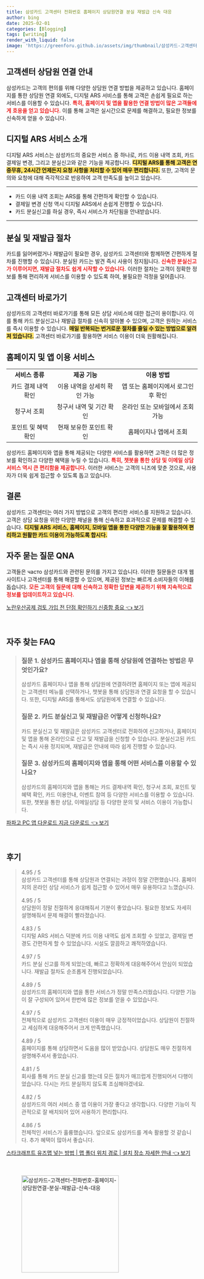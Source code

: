 ```yaml
---
title: 삼성카드 고객센터 전화번호 홈페이지 상담원연결 분실 재발급 신속 대응
author: bing
date: 2025-02-01
categories: [Blogging]
tags: [writing]
render_with_liquid: false
image: 'https://greenforu.github.io/assets/img/thumbnail/삼성카드-고객센터-전화번호-홈페이지-상담원연결-분실-재발급-신속-대응.webp'
---
```



<h2 id='고객센터 상담원 연결 안내'>고객센터 상담원 연결 안내</h2>

<p>삼성카드는 고객의 편의를 위해 다양한 상담원 연결 방법을 제공하고 있습니다. 홈페이지를 통한 상담원 연결 외에도, 디지털 ARS 서비스를 통해 고객은 손쉽게 필요로 하는 서비스를 이용할 수 있습니다. <b><span style="color: #ee2323;">특히, 홈페이지 및 앱을 활용한 연결 방법이 많은 고객들에게 호응을 얻고 있습니다.</span></b> 이를 통해 고객은 실시간으로 문제를 해결하고, 필요한 정보를 신속하게 얻을 수 있습니다.</p>

<h2 id='디지털 ARS 서비스 소개'>디지털 ARS 서비스 소개</h2>

<p>디지털 ARS 서비스는 삼성카드의 중요한 서비스 중 하나로, 카드 이용 내역 조회, 카드 결제일 변경, 그리고 분실신고와 같은 기능을 제공합니다. <b><span style="background-color: #ffe066;">디지털 ARS를 통해 고객은 연중무휴, 24시간 언제든지 요청 사항을 처리할 수 있어 매우 편리합니다.</span></b> 또한, 고객의 문의와 요청에 대해 즉각적으로 반응하여 고객 만족도를 높이고 있습니다.</p>

<hr />

<ul>
    <li>카드 이용 내역 조회는 ARS를 통해 간편하게 확인할 수 있습니다.</li>
    <li>결제일 변경 신청 역시 디지털 ARS에서 손쉽게 진행할 수 있습니다.</li>
    <li>카드 분실신고를 하실 경우, 즉시 서비스가 차단됨을 안내받습니다.</li>
</ul>

<hr />

<h2 id='분실 및 재발급 절차'>분실 및 재발급 절차</h2>

<p>카드를 잃어버렸거나 재발급이 필요한 경우, 삼성카드 고객센터와 함께하면 간편하게 절차를 진행할 수 있습니다. 분실된 카드는 발견 즉시 사용이 정지됩니다. <b><span style="color: #ee2323;">신속한 분실신고가 이루어지면, 재발급 절차도 쉽게 시작할 수 있습니다.</span></b> 이러한 절차는 고객이 정확한 정보를 통해 편리하게 서비스를 이용할 수 있도록 하여, 불필요한 걱정을 덜어줍니다.</p>

<h2 id='고객센터 바로가기'>고객센터 바로가기</h2>

<p>삼성카드의 고객센터 바로가기를 통해 모든 상담 서비스에 대한 접근이 용이합니다. 이를 통해 카드 분실신고나 재발급 절차를 신속히 알아볼 수 있으며, 고객은 원하는 서비스를 즉시 이용할 수 있습니다. <b><span style="background-color: #ffe066;">매일 반복되는 번거로운 절차를 줄일 수 있는 방법으로 알려져 있습니다.</span></b> 고객센터 바로가기를 활용하면 서비스 이용이 더욱 원활해집니다.</p>

<h2 id='홈페이지 및 앱 이용 서비스'>홈페이지 및 앱 이용 서비스</h2>

<table>
    <tr>
        <td style="text-align: center; height: 17px;"><b>서비스 종류</b></td>
        <td style="text-align: center; height: 17px;"><b>제공 기능</b></td>
        <td style="text-align: center; height: 17px;"><b>이용 방법</b></td>
    </tr>
    <tr>
        <td style="text-align: center; height: 17px;">카드 결제 내역 확인</td>
        <td style="text-align: center; height: 17px;">이용 내역을 상세히 확인 가능</td>
        <td style="text-align: center; height: 17px;">앱 또는 홈페이지에서 로그인 후 확인</td>
    </tr>
    <tr>
        <td style="text-align: center; height: 17px;">청구서 조회</td>
        <td style="text-align: center; height: 17px;">청구서 내역 및 기간 확인</td>
        <td style="text-align: center; height: 17px;">온라인 또는 모바일에서 조회 가능</td>
    </tr>
    <tr>
        <td style="text-align: center; height: 17px;">포인트 및 혜택 확인</td>
        <td style="text-align: center; height: 17px;">현재 보유한 포인트 확인</td>
        <td style="text-align: center; height: 17px;">홈페이지나 앱에서 조회</td>
    </tr>
</table>

<p>삼성카드 홈페이지와 앱을 통해 제공되는 다양한 서비스를 활용하면 고객은 더 많은 정보를 확인하고 다양한 혜택을 누릴 수 있습니다. <b><span style="color: #ee2323;">특히, 챗봇을 통한 상담 및 이메일 상담 서비스 역시 큰 편리함을 제공합니다.</span></b> 이러한 서비스는 고객의 니즈에 맞춘 것으로, 사용자가 더욱 쉽게 접근할 수 있도록 돕고 있습니다.</p>

<h2 id='결론'>결론</h2>

<p>삼성카드 고객센터는 여러 가지 방법으로 고객의 편리한 서비스를 지원하고 있습니다. 고객은 상담 요청을 위한 다양한 채널을 통해 신속하고 효과적으로 문제를 해결할 수 있습니다. <b><span style="background-color: #ffe066;">디지털 ARS 서비스, 홈페이지, 모바일 앱을 통한 다양한 기능을 잘 활용하여 편리하고 원활한 카드 이용이 가능하도록 합시다.</span></b></p>

<h2 id='자주 묻는 질문 QNA'>자주 묻는 질문 QNA</h2>

<p>고객들은 часто 삼성카드와 관련된 문의를 가지고 있습니다. 이러한 질문들은 대개 웹사이트나 고객센터를 통해 해결할 수 있으며, 제공된 정보는 빠르게 소비자들의 이해를 돕습니다. <b><span style="color: #ee2323;">모든 고객의 질문에 대해 신속하고 정확한 답변을 제공하기 위해 지속적으로 정보를 업데이트하고 있습니다.</span></b></p>


<p><a class="click-button" title="노란우산공제 검토 가입 전 단점 확인하기 신중함 중요" href="https://greenforu.github.io/posts/%EB%85%B8%EB%9E%80%EC%9A%B0%EC%82%B0%EA%B3%B5%EC%A0%9C-%EA%B2%80%ED%86%A0-%EA%B0%80%EC%9E%85-%EC%A0%84-%EB%8B%A8%EC%A0%90-%ED%99%95%EC%9D%B8%ED%95%98%EA%B8%B0-%EC%8B%A0%EC%A4%91%ED%95%A8-%EC%A4%91%EC%9A%94/" rel="dofollow">노란우산공제 검토 가입 전 단점 확인하기 신중함 중요 👈 보기</a></p><br>
<h2 id='자주_찾는_FAQ'>자주 찾는 FAQ</h2>
<div itemscope="" itemtype="https://schema.org/FAQPage">
<blockquote>
<div itemscope="" itemprop="mainEntity" itemtype="https://schema.org/Question">
<h3 itemprop="name">질문 1. 삼성카드 홈페이지나 앱을 통해 상담원에 연결하는 방법은 무엇인가요?</h3>
<div itemscope="" itemprop="acceptedAnswer" itemtype="https://schema.org/Answer">
<span itemprop="text">
<p>삼성카드 홈페이지나 앱을 통해 상담원에 연결하려면 홈페이지 또는 앱에 제공되는 고객센터 메뉴를 선택하거나, 챗봇을 통해 상담원과 연결 요청을 할 수 있습니다. 또한, 디지털 ARS를 통해서도 상담원에게 연결할 수 있습니다.</p>
</span>
</div>
</div>
<div itemscope="" itemprop="mainEntity" itemtype="https://schema.org/Question">
<h3 itemprop="name">질문 2. 카드 분실신고 및 재발급은 어떻게 신청하나요?</h3>
<div itemscope="" itemprop="acceptedAnswer" itemtype="https://schema.org/Answer">
<span itemprop="text">
<p>카드 분실신고 및 재발급은 삼성카드 고객센터로 전화하여 신고하거나, 홈페이지 및 앱을 통해 온라인으로 신고 및 재발급을 신청할 수 있습니다. 분실신고된 카드는 즉시 사용 정지되며, 재발급은 안내에 따라 쉽게 진행할 수 있습니다.</p>
</span>
</div>
</div>
<div itemscope="" itemprop="mainEntity" itemtype="https://schema.org/Question">
<h3 itemprop="name">질문 3. 삼성카드의 홈페이지와 앱을 통해 어떤 서비스를 이용할 수 있나요?</h3>
<div itemscope="" itemprop="acceptedAnswer" itemtype="https://schema.org/Answer">
<span itemprop="text">
<p>삼성카드의 홈페이지와 앱을 통해는 카드 결제내역 확인, 청구서 조회, 포인트 및 혜택 확인, 카드 이용안내, 이벤트 참여 등 다양한 서비스를 이용할 수 있습니다. 또한, 챗봇을 통한 상담, 이메일상담 등 다양한 문의 및 서비스 이용이 가능합니다.</p>
</span>
</div>
</div>
</blockquote>
</div>
<p><a class="click-button" title="파파고 PC 앱 다운로드 지금 다운로드" href="https://greenforu.github.io/posts/%ED%8C%8C%ED%8C%8C%EA%B3%A0-PC-%EC%95%B1-%EB%8B%A4%EC%9A%B4%EB%A1%9C%EB%93%9C-%EC%A7%80%EA%B8%88-%EB%8B%A4%EC%9A%B4%EB%A1%9C%EB%93%9C/" rel="dofollow">파파고 PC 앱 다운로드 지금 다운로드 👈 보기</a></p><br>
<h2 id='후기'>후기</h2>
<div itemscope itemtype="https://schema.org/Product">
  <blockquote>
  <div itemprop="review" itemscope itemtype="https://schema.org/Review">
      <div itemprop="reviewRating" itemscope itemtype="https://schema.org/Rating"> <span itemprop="ratingValue">4.95</span> / <span itemprop="bestRating">5</span> </div>
      <span itemprop="reviewBody">삼성카드 고객센터를 통해 상담원과 연결되는 과정이 정말 간편했습니다. 홈페이지의 온라인 상담 서비스가 쉽게 접근할 수 있어서 매우 유용하다고 느꼈습니다.</span>
  </div>
  <br>
  <div itemprop="review" itemscope itemtype="https://schema.org/Review">
      <div itemprop="reviewRating" itemscope itemtype="https://schema.org/Rating"> <span itemprop="ratingValue">4.95</span> / <span itemprop="bestRating">5</span> </div>
      <span itemprop="reviewBody">상담원이 정말 친절하게 응대해줘서 기분이 좋았습니다. 필요한 정보도 자세히 설명해줘서 문제 해결이 빨라졌습니다.</span>
  </div>
  <br>
  <div itemprop="review" itemscope itemtype="https://schema.org/Review">
      <div itemprop="reviewRating" itemscope itemtype="https://schema.org/Rating"> <span itemprop="ratingValue">4.83</span> / <span itemprop="bestRating">5</span> </div>
      <span itemprop="reviewBody">디지털 ARS 서비스 덕분에 카드 이용 내역도 쉽게 조회할 수 있었고, 결제일 변경도 간편하게 할 수 있었습니다. 시설도 깔끔하고 쾌적하였습니다.</span>
  </div>
  <br>
  <div itemprop="review" itemscope itemtype="https://schema.org/Review">
      <div itemprop="reviewRating" itemscope itemtype="https://schema.org/Rating"> <span itemprop="ratingValue">4.97</span> / <span itemprop="bestRating">5</span> </div>
      <span itemprop="reviewBody">카드 분실 신고를 하게 되었는데, 빠르고 정확하게 대응해주어서 안심이 되었습니다. 재발급 절차도 순조롭게 진행되었습니다.</span>
  </div>
  <br>
  <div itemprop="review" itemscope itemtype="https://schema.org/Review">
      <div itemprop="reviewRating" itemscope itemtype="https://schema.org/Rating"> <span itemprop="ratingValue">4.89</span> / <span itemprop="bestRating">5</span> </div>
      <span itemprop="reviewBody">삼성카드의 홈페이지와 앱을 통한 서비스가 정말 만족스러웠습니다. 다양한 기능이 잘 구성되어 있어서 한번에 많은 정보를 얻을 수 있었습니다.</span>
  </div>
  <br>
  <div itemprop="review" itemscope itemtype="https://schema.org/Review">
      <div itemprop="reviewRating" itemscope itemtype="https://schema.org/Rating"> <span itemprop="ratingValue">4.97</span> / <span itemprop="bestRating">5</span> </div>
      <span itemprop="reviewBody">전체적으로 삼성카드 고객센터 이용이 매우 긍정적이었습니다. 상담원이 친절하고 세심하게 대응해주어서 크게 만족했습니다.</span>
  </div>
  <br>
  <div itemprop="review" itemscope itemtype="https://schema.org/Review">
      <div itemprop="reviewRating" itemscope itemtype="https://schema.org/Rating"> <span itemprop="ratingValue">4.89</span> / <span itemprop="bestRating">5</span> </div>
      <span itemprop="reviewBody">홈페이지를 통해 상담하면서 도움을 많이 받았습니다. 상담원도 매우 친절하게 설명해주셔서 좋았습니다.</span>
  </div>
  <br>
  <div itemprop="review" itemscope itemtype="https://schema.org/Review">
      <div itemprop="reviewRating" itemscope itemtype="https://schema.org/Rating"> <span itemprop="ratingValue">4.81</span> / <span itemprop="bestRating">5</span> </div>
      <span itemprop="reviewBody">회사를 통해 카드 분실 신고를 했는데 모든 절차가 매끄럽게 진행되어서 다행이었습니다. 다시는 카드 분실하지 않도록 조심해야겠네요.</span>
  </div>
  <br>
  <div itemprop="review" itemscope itemtype="https://schema.org/Review">
      <div itemprop="reviewRating" itemscope itemtype="https://schema.org/Rating"> <span itemprop="ratingValue">4.82</span> / <span itemprop="bestRating">5</span> </div>
      <span itemprop="reviewBody">삼성카드의 여러 서비스 중 앱 이용이 가장 좋다고 생각합니다. 다양한 기능이 직관적으로 잘 배치되어 있어 사용하기 편리합니다.</span>
  </div>
  <br>
  <div itemprop="review" itemscope itemtype="https://schema.org/Review">
      <div itemprop="reviewRating" itemscope itemtype="https://schema.org/Rating"> <span itemprop="ratingValue">4.86</span> / <span itemprop="bestRating">5</span> </div>
      <span itemprop="reviewBody">전체적인 서비스가 훌륭했습니다. 앞으로도 삼성카드를 계속 활용할 것 같습니다. 추가 혜택이 많아서 좋습니다.</span>
  </div>
  </blockquote>
</div>
<p><a class="click-button" title="스타크래프트 유즈맵 넣는 방법 | 맵 폴더 위치 경로 | 설치 장소 자세한 안내" href="https://greenforu.github.io/posts/%EC%8A%A4%ED%83%80%ED%81%AC%EB%9E%98%ED%94%84%ED%8A%B8-%EC%9C%A0%EC%A6%88%EB%A7%B5-%EB%84%A3%EB%8A%94-%EB%B0%A9%EB%B2%95-%EB%A7%B5-%ED%8F%B4%EB%8D%94-%EC%9C%84%EC%B9%98-%EA%B2%BD%EB%A1%9C-%EC%84%A4%EC%B9%98-%EC%9E%A5%EC%86%8C-%EC%9E%90%EC%84%B8%ED%95%9C-%EC%95%88%EB%82%B4/" rel="dofollow">스타크래프트 유즈맵 넣는 방법 | 맵 폴더 위치 경로 | 설치 장소 자세한 안내 👈 보기</a></p><br>
<figure class="image"><img src="https://greenforu.github.io/assets/img/thumbnail/삼성카드-고객센터-전화번호-홈페이지-상담원연결-분실-재발급-신속-대응.webp" alt="삼성카드-고객센터-전화번호-홈페이지-상담원연결-분실-재발급-신속-대응" width="256" height="256"></figure>